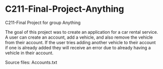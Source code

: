 # C211-Final-Project-Anything
C211-Final Project for group Anything

The goal of this project was to create an application for a car rental service.
A user can create an account, add a vehicle, and also remove the vehicle from
their account. If the user tries adding another vehicle to their account if
one is already added they will receive an error due to already having a vehicle
in their account.

Source files:
Accounts.txt
